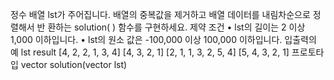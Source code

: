 정수 배열 lst가 주어집니다. 배열의 중복값을 제거하고 배열 데이터를 내림차순으로 정렬해서 반
환하는 solution( ) 함수를 구현하세요.
제약 조건
• lst의 길이는 2 이상 1,000 이하입니다.
• lst의 원소 값은 -100,000 이상 100,000 이하입니다.
입출력의 예
lst result
[4, 2, 2, 1, 3, 4] [4, 3, 2, 1]
[2, 1, 1, 3, 2, 5, 4] [5, 4, 3, 2, 1]
프로토타입
vector<int> solution(vector<int> lst)

